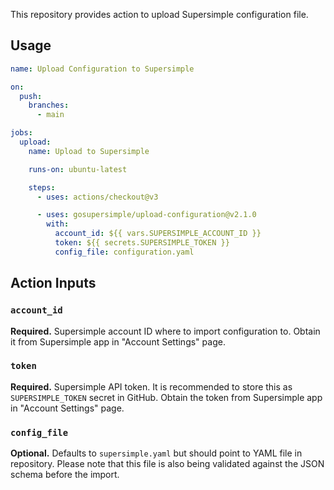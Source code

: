 This repository provides action to upload Supersimple configuration file.

## Usage

```yaml
name: Upload Configuration to Supersimple

on:
  push:
    branches:
      - main

jobs:
  upload:
    name: Upload to Supersimple

    runs-on: ubuntu-latest

    steps:
      - uses: actions/checkout@v3

      - uses: gosupersimple/upload-configuration@v2.1.0
        with:
          account_id: ${{ vars.SUPERSIMPLE_ACCOUNT_ID }}
          token: ${{ secrets.SUPERSIMPLE_TOKEN }}
          config_file: configuration.yaml
```

## Action Inputs

### `account_id`

**Required.** Supersimple account ID where to import configuration to. Obtain it from Supersimple app in "Account Settings" page.

### `token`

**Required.** Supersimple API token. It is recommended to store this as `SUPERSIMPLE_TOKEN` secret in GitHub. Obtain the token from Supersimple app in "Account Settings" page.

### `config_file`

**Optional.** Defaults to `supersimple.yaml` but should point to YAML file in repository. Please note that this file is also being validated against the JSON schema before the import.
